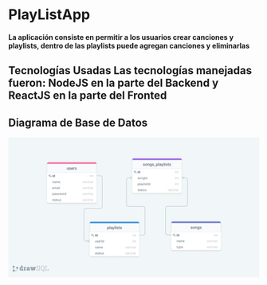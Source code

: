 # PlayListApp

#### La aplicación consiste en permitir a los usuarios crear canciones y playlists, dentro de las playlists puede agregan canciones y eliminarlas

## Tecnologías Usadas Las tecnologías manejadas fueron: NodeJS en la parte del Backend y ReactJS en la parte del Fronted 

## Diagrama de Base de Datos

![Diagrama](https://github.com/manfon10/PlayListApp/blob/main/client/src/assets/diagrama.png)
